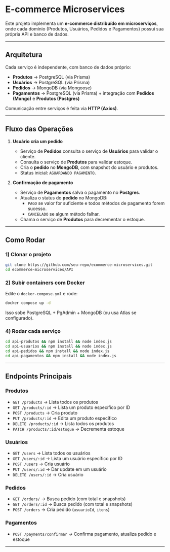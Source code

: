 # E-commerce Microservices

Este projeto implementa um **e-commerce distribuído em microserviços**, onde cada domínio (Produtos, Usuários, Pedidos e Pagamentos) possui sua própria API e banco de dados.  

---

## Arquitetura

Cada serviço é independente, com banco de dados próprio:

- **Produtos** → PostgreSQL (via Prisma)  
- **Usuários** → PostgreSQL (via Prisma)  
- **Pedidos** → MongoDB (via Mongoose)  
- **Pagamentos** → PostgreSQL (via Prisma) + integração com **Pedidos (Mongo)** e **Produtos (Postgres)**  

Comunicação entre serviços é feita via **HTTP (Axios)**.

---

## Fluxo das Operações

1. **Usuário cria um pedido**  
   - Serviço de **Pedidos** consulta o serviço de **Usuários** para validar o cliente.  
   - Consulta o serviço de **Produtos** para validar estoque.  
   - Cria o **pedido** no **MongoDB**, com snapshot do usuário e produtos.  
   - Status inicial: `AGUARDANDO PAGAMENTO`.

2. **Confirmação de pagamento**  
   - Serviço de **Pagamentos** salva o pagamento no **Postgres**.  
   - Atualiza o status do **pedido** no MongoDB:  
     - `PAGO` se valor for suficiente e todos métodos de pagamento forem sucesso.  
     - `CANCELADO` se algum método falhar.  
   - Chama o serviço de **Produtos** para decrementar o estoque.

---

## Como Rodar

### 1) Clonar o projeto
```bash
git clone https://github.com/seu-repo/ecommerce-microservices.git
cd ecommerce-microservices/API
```

### 2) Subir containers com Docker
Edite o `docker-compose.yml` e rode:
```bash
docker compose up -d
```

Isso sobe PostgreSQL + PgAdmin + MongoDB (ou usa Atlas se configurado).


### 4) Rodar cada serviço
```bash
cd api-produtos && npm install && node index.js
cd api-usuarios && npm install && node index.js
cd api-pedidos && npm install && node index.js
cd api-pagamentos && npm install && node index.js
```

---

## Endpoints Principais

### Produtos
- `GET /products` → Lista todos os produtos
- `GET /products/:id` → Lista um produto específico por ID
- `POST /products` → Cria produto
- `PUT /products/:id` → Edita um produto específico
- `DELETE /products/:id` → Lista todos os produtos
- `PATCH /products/:id/estoque` → Decrementa estoque  

### Usuários
- `GET /users` → Lista todos os usuários
- `GET /users/:id` → Lista um usuário específico por ID 
- `POST /users` → Cria usuário
- `PUT /users/:id` → Dar update em um usuário
- `DELETE /users/:id` → Cria usuário 

### Pedidos
- `GET /orders/` → Busca pedido (com total e snapshots)
- `GET /orders/:id` → Busca pedido (com total e snapshots)
- `POST /orders` → Cria pedido (`usuarioId`, `itens`)  
  

### Pagamentos
- `POST /payments/confirmar` → Confirma pagamento, atualiza pedido e estoque  

---
